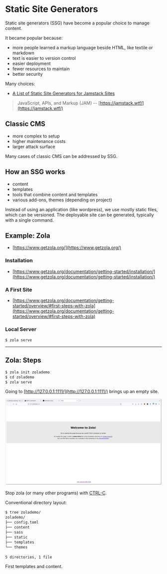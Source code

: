 # Static Site Generators

Static site generators (SSG) have become a popular choice to manage content.

It became popular because:

* more people learned a markup language beside HTML, like textile or markdown
* text is easier to version control
* easier deployment
* fewer resources to maintain
* better security

Many choices:

* [A List of Static Site Generators for Jamstack Sites](https://jamstack.org/generators/)

> JavaScript, APIs, and Markup (JAM) -- [https://jamstack.wtf/](https://jamstack.wtf/)

## Classic CMS

* more complex to setup
* higher maintenance costs
* larger attack surface

Many cases of classic CMS can be addressed by SSG.

## How an SSG works

* content
* templates
* tools that combine content and templates
* various add-ons, themes (depending on project)

Instead of using an application (like wordpress), we use mostly static files,
which can be versioned. The deployable site can be generated, typically with a
single command.

## Example: Zola

* [https://www.getzola.org/](https://www.getzola.org/)

### Installation

* [https://www.getzola.org/documentation/getting-started/installation/](https://www.getzola.org/documentation/getting-started/installation/)

### A First Site

* [https://www.getzola.org/documentation/getting-started/overview/#first-steps-with-zola](https://www.getzola.org/documentation/getting-started/overview/#first-steps-with-zola)

### Local Server

```
$ zola serve
```

----

## Zola: Steps

```
$ zola init zolademo
$ cd zolademo
$ zola serve
```

Going to [http://127.0.0.1:1111/](http://127.0.0.1:1111/) brings up an empty site.

![](static/zolaup.png)

Stop zola (or many other programs) with [CTRL-C](https://en.wikipedia.org/wiki/Control-C).

Conventional directory layout:

```shell
$ tree zolademo/
zolademo/
├── config.toml
├── content
├── sass
├── static
├── templates
└── themes

5 directories, 1 file
```

First templates and content.


